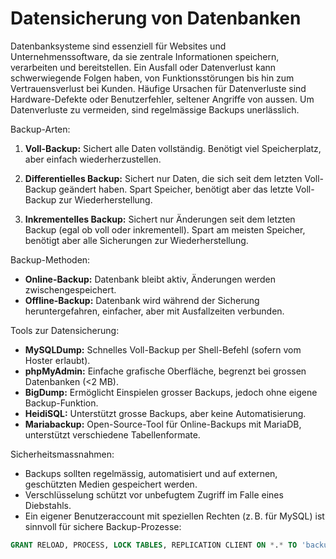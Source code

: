 # Datensicherung von Datenbanken

Datenbanksysteme sind essenziell für Websites und Unternehmenssoftware, da sie zentrale Informationen speichern, verarbeiten und bereitstellen. 
Ein Ausfall oder Datenverlust kann schwerwiegende Folgen haben, von Funktionsstörungen bis hin zum Vertrauensverlust bei Kunden.
Häufige Ursachen für Datenverluste sind Hardware-Defekte oder Benutzerfehler, seltener Angriffe von aussen. Um Datenverluste zu vermeiden, sind regelmässige Backups unerlässlich.

Backup-Arten:

1. **Voll-Backup:**
Sichert alle Daten vollständig. Benötigt viel Speicherplatz, aber einfach wiederherzustellen.

3. **Differentielles Backup:**
Sichert nur Daten, die sich seit dem letzten Voll-Backup geändert haben. Spart Speicher, benötigt aber das letzte Voll-Backup zur Wiederherstellung.

5. **Inkrementelles Backup:**
Sichert nur Änderungen seit dem letzten Backup (egal ob voll oder inkrementell). Spart am meisten Speicher, benötigt aber alle Sicherungen zur Wiederherstellung.

Backup-Methoden:
- **Online-Backup:** Datenbank bleibt aktiv, Änderungen werden zwischengespeichert.
- **Offline-Backup:** Datenbank wird während der Sicherung heruntergefahren, einfacher, aber mit Ausfallzeiten verbunden.

Tools zur Datensicherung:
- **MySQLDump:** Schnelles Voll-Backup per Shell-Befehl (sofern vom Hoster erlaubt).
- **phpMyAdmin:** Einfache grafische Oberfläche, begrenzt bei grossen Datenbanken (<2 MB).
- **BigDump:** Ermöglicht Einspielen grosser Backups, jedoch ohne eigene Backup-Funktion.
- **HeidiSQL:** Unterstützt grosse Backups, aber keine Automatisierung.
- **Mariabackup:** Open-Source-Tool für Online-Backups mit MariaDB, unterstützt verschiedene Tabellenformate.

Sicherheitsmassnahmen:
- Backups sollten regelmässig, automatisiert und auf externen, geschützten Medien gespeichert werden.
- Verschlüsselung schützt vor unbefugtem Zugriff im Falle eines Diebstahls.
- Ein eigener Benutzeraccount mit speziellen Rechten (z. B. für MySQL) ist sinnvoll für sichere Backup-Prozesse:

```sql
GRANT RELOAD, PROCESS, LOCK TABLES, REPLICATION CLIENT ON *.* TO 'backupuser'@'localhost' IDENTIFIED BY 'backup123';
```

